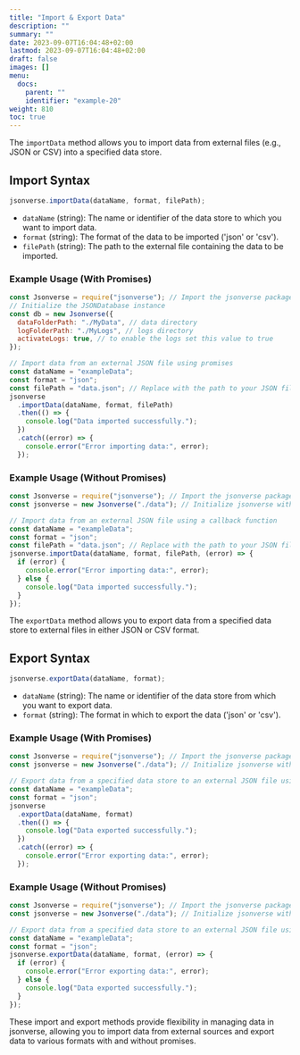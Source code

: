 ```yaml
---
title: "Import & Export Data"
description: ""
summary: ""
date: 2023-09-07T16:04:48+02:00
lastmod: 2023-09-07T16:04:48+02:00
draft: false
images: []
menu:
  docs:
    parent: ""
    identifier: "example-20"
weight: 810
toc: true
---
```

The `importData` method allows you to import data from external files (e.g., JSON or CSV) into a specified data store.

## Import Syntax

```javascript
jsonverse.importData(dataName, format, filePath);
```

- `dataName` (string): The name or identifier of the data store to which you want to import data.
- `format` (string): The format of the data to be imported ('json' or 'csv').
- `filePath` (string): The path to the external file containing the data to be imported.

### Example Usage (With Promises)

```javascript
const Jsonverse = require("jsonverse"); // Import the jsonverse package
// Initialize the JSONDatabase instance
const db = new Jsonverse({
  dataFolderPath: "./MyData", // data directory
  logFolderPath: "./MyLogs", // logs directory
  activateLogs: true, // to enable the logs set this value to true
});

// Import data from an external JSON file using promises
const dataName = "exampleData";
const format = "json";
const filePath = "data.json"; // Replace with the path to your JSON file
jsonverse
  .importData(dataName, format, filePath)
  .then(() => {
    console.log("Data imported successfully.");
  })
  .catch((error) => {
    console.error("Error importing data:", error);
  });
```

### Example Usage (Without Promises)

```javascript
const Jsonverse = require("jsonverse"); // Import the jsonverse package
const jsonverse = new Jsonverse("./data"); // Initialize jsonverse with data folder path

// Import data from an external JSON file using a callback function
const dataName = "exampleData";
const format = "json";
const filePath = "data.json"; // Replace with the path to your JSON file
jsonverse.importData(dataName, format, filePath, (error) => {
  if (error) {
    console.error("Error importing data:", error);
  } else {
    console.log("Data imported successfully.");
  }
});
```

The `exportData` method allows you to export data from a specified data store to external files in either JSON or CSV format.

## Export Syntax

```javascript
jsonverse.exportData(dataName, format);
```

- `dataName` (string): The name or identifier of the data store from which you want to export data.
- `format` (string): The format in which to export the data ('json' or 'csv').

### Example Usage (With Promises)

```javascript
const Jsonverse = require("jsonverse"); // Import the jsonverse package
const jsonverse = new Jsonverse("./data"); // Initialize jsonverse with data folder path

// Export data from a specified data store to an external JSON file using promises
const dataName = "exampleData";
const format = "json";
jsonverse
  .exportData(dataName, format)
  .then(() => {
    console.log("Data exported successfully.");
  })
  .catch((error) => {
    console.error("Error exporting data:", error);
  });
```

### Example Usage (Without Promises)

```javascript
const Jsonverse = require("jsonverse"); // Import the jsonverse package
const jsonverse = new Jsonverse("./data"); // Initialize jsonverse with data folder path

// Export data from a specified data store to an external JSON file using a callback function
const dataName = "exampleData";
const format = "json";
jsonverse.exportData(dataName, format, (error) => {
  if (error) {
    console.error("Error exporting data:", error);
  } else {
    console.log("Data exported successfully.");
  }
});
```

These import and export methods provide flexibility in managing data in jsonverse, allowing you to import data from external sources and export data to various formats with and without promises.

